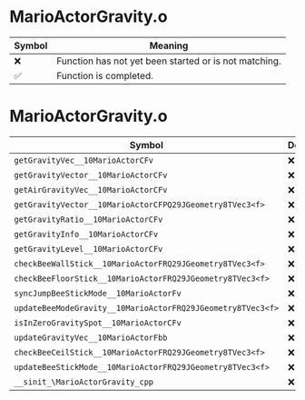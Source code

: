 # MarioActorGravity.o
| Symbol | Meaning 
| ------------- | ------------- 
| :x: | Function has not yet been started or is not matching. 
| :white_check_mark: | Function is completed. 


# MarioActorGravity.o
| Symbol | Decompiled? |
| ------------- | ------------- |
| `getGravityVec__10MarioActorCFv` | :x: |
| `getGravityVector__10MarioActorCFv` | :x: |
| `getAirGravityVec__10MarioActorCFv` | :x: |
| `getGravityVector__10MarioActorCFPQ29JGeometry8TVec3<f>` | :x: |
| `getGravityRatio__10MarioActorCFv` | :x: |
| `getGravityInfo__10MarioActorCFv` | :x: |
| `getGravityLevel__10MarioActorCFv` | :x: |
| `checkBeeWallStick__10MarioActorFRQ29JGeometry8TVec3<f>` | :x: |
| `checkBeeFloorStick__10MarioActorFRQ29JGeometry8TVec3<f>` | :x: |
| `syncJumpBeeStickMode__10MarioActorFv` | :x: |
| `updateBeeModeGravity__10MarioActorFRQ29JGeometry8TVec3<f>` | :x: |
| `isInZeroGravitySpot__10MarioActorCFv` | :x: |
| `updateGravityVec__10MarioActorFbb` | :x: |
| `checkBeeCeilStick__10MarioActorFRQ29JGeometry8TVec3<f>` | :x: |
| `updateBeeStickMode__10MarioActorFRQ29JGeometry8TVec3<f>` | :x: |
| `__sinit_\MarioActorGravity_cpp` | :x: |
